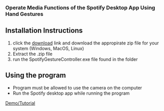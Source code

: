 ### Operate Media Functions of the Spotify Desktop App Using Hand Gestures

## Installation Instructions
1. click the [download](https://drive.google.com/drive/folders/1KPr0gWmYrEmiUsov25VmfeLF-QId3b9S?usp=sharing) link and download the appropirate zip file for your system (Windows, MacOS, Linux)
3. Extract the .zip file
4. run the SpotifyGestureController.exe file found in the folder


## Using the program
- Program must be allowed to use the camera on the computer
- Run the Spotify desktop app while running the program

[Demo/Tutorial](https://youtu.be/Ogo6LdO9GdY)
